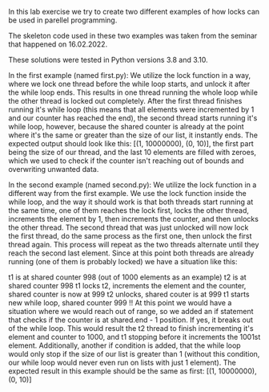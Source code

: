 In this lab exercise we try to create two different examples of how locks can be used in parellel programming.


The skeleton code used in these two examples was taken from the seminar that happened on 16.02.2022.


These solutions were tested in Python versions 3.8 and 3.10.


In the first example (named first.py):
We utilize the lock function in a way, where we lock one thread before the while loop starts, and unlock it after the while loop ends. This results in one thread running the whole loop while the other thread is locked out completely. After the first thread finishes running it's while loop (this means that all elements were incremented by 1 and our counter has reached the end), the second thread starts running it's while loop, however, because the shared counter is already at the point where it's the same or greater than the size of our list, it instantly ends. The expected output should look like this: [(1, 10000000), (0, 10)], the first part being the size of our thread, and the last 10 elements are filled with zeroes, which we used to check if the counter isn't reaching out of bounds and overwriting unwanted data.


In the second example (named second.py):
We utilize the lock function in a different way from the first example. We use the lock function inside the while loop, and the way it should work is that both threads start running at the same time, one of them reaches the lock first, locks the other thread, increments the element by 1, then increments the counter, and then unlocks the other thread. The second thread that was just unlocked will now lock the first thread, do the same process as the first one, then unlock the first thread again. This process will repeat as the two threads alternate until they reach the second last element. Since at this point both threads are already running (one of them is probably locked) we have a situation like this:

t1 is at shared counter 998 (out of 1000 elements as an example)
t2 is at shared counter 998
t1 locks t2, increments the element and the counter, shared counter is now at 999
t2 unlocks, shared couter is at 999
t1 starts new while loop, shared counter 999 
!! At this point we would have a situation where we would reach out of range, so we added an if statement that checks if the counter is at shared.end - 1 position. If yes, it breaks out of the while loop. This would result the t2 thread to finish incrementing it's element and counter to 1000, and t1 stopping before it increments the 1001st element.
Additionally, another if condition is added, that the while loop would only stop if the size of our list is greater than 1 (without this condition, our while loop would never even run on lists with just 1 element). The expected result in this example should be the same as first: [(1, 10000000), (0, 10)]
